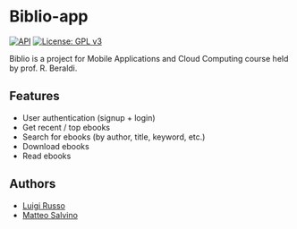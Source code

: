 # Biblio-app

[![API](https://img.shields.io/badge/API-23%2B-brightgreen.svg?style=flat)](https://android-arsenal.com/api?level=21)
[![License: GPL v3](https://img.shields.io/badge/License-GPL%20v3-blue.svg)](https://www.gnu.org/licenses/gpl-3.0)

Biblio is a project for Mobile Applications and Cloud Computing course held by prof. R. Beraldi.

## Features
- User authentication (signup + login)
- Get recent / top ebooks
- Search for ebooks (by author, title, keyword, etc.)
- Download ebooks
- Read ebooks

## Authors
- [Luigi Russo](https://github.com/lrusso96)
- [Matteo Salvino](https://github.com/MatteoSalvino)